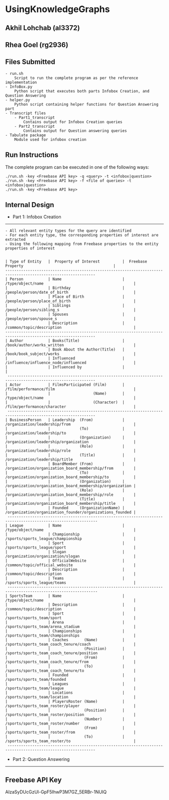 # UsingKnowledgeGraphs

Akhil Lohchab (al3372)
----------------------
Rhea Goel     (rg2936)
----------------------

Files Submitted
---------------
	- run.sh
		Script to run the complete program as per the reference implementation
	- InfoBox.py
		Python script that executes both parts Infobox Creation, and Question Answering
	- helper.py
		Python script containing helper functions for Question Answering part
	- Transcript files
		- Part1_transcript
			Contains output for Infobox Creation queries
		- Part2_transcript
			Contains output for Question answering queries
	- Tabulate package
		Module used for infobox creation

Run Instructions
----------------
The complete program can be executed in one of the following ways:

	./run.sh -key <Freebase API key> -q <query> -t <infobox|question>
	./run.sh -key <Freebase API key> -f <file of queries> -t <infobox|question>
	./run.sh -key <Freebase API key>

Internal Design
---------------
- Part 1: Infobox Creation
---------------------------
	- All relevant entity types for the query are identified
	- For each entity type, the corresponding properties of interest are extracted 
	- Using the following mapping from Freebase properties to the entity properties of interest


   	| Type of Entity   |  Property of Interest          |  Freebase Property                                        |
	--------------------------------------------------------------------------------------------------------------
	| Person           | Name                           | /type/object/name                                        |
	|                  | Birthday                       | /people/person/date_of_birth                             |
	|                  | Place of Birth                 | /people/person/place_of_birth                            |
	|                  | Siblings                       | /people/person/sibling_s                                 |
	|                  | Spouses                        | /people/person/spouse_s                                  |
	|                  | Description                    | /common/topic/description                                |
	--------------------------------------------------------------------------------------------------------------
	| Author           | Books(Title)                   | /book/author/works_written                               |
	|                  | Book About the Author(Title)   | /book/book_subject/works                                 |
	|                  | Influenced                     | /influence/influence_node/influenced                     |
	|                  | Influenced by                  |                                                           |
	 -------------------------------------------------------------------------------------------------------------
	| Actor            | FilmsParticipated (Film)       | /film/performance/film                                   |
	|                  |                   (Name)       | /type/object/name                                        |
	|                  |                   (Character)  | /film/performance/character                              |
	 -------------------------------------------------------------------------------------------------------------
	| BusinessPerson   | Leadership  (From)             | /organization/leadership/from                            |
	|                  |             (To)               | /organization/leadership/to                              | 
	|                  |             (Organization)     | /organization/leadership/organization                    |
	|                  |             (Role)             | /organization/leadership/role                            |
	|                  |             (Title)            | /organization/leadership/title                           |
	|                  | BoardMember (From)             | /organization/organization_board_membership/from         |
	|                  |             (To)               | /organization/organization_board_membership/to           |
	|                  |             (Organization)     | /organization/organization_board_membership/organization |
	|                  |             (Role)             | /organization/organization_board_membership/role         |
	|                  |             (Title)            | /organization/organization_board_membership/title        |
	|                  | Founded     (OrganizationName) | /organization/organization_founder/organizations_founded |
	 --------------------------------------------------------------------------------------------------------------
	| League           | Name                           | /type/object/name                                        |
	|                  | Championship                   | /sports/sports_league/championship                       |
	|                  | Sport                          | /sports/sports_league/sport                              |
	|                  | Slogan                         | /organization/organization/slogan                        |
	|                  | OfficialWebsite                | /common/topic/official_website                           |
	|                  | Description                    | /common/topic/description                                |
	|                  | Teams                          | /sports/sports_league/teams                              |
	 --------------------------------------------------------------------------------------------------------------
	| SportsTeam       | Name                           | /type/object/name                                        |
	|                  | Description                    | /common/topic/description                                |
	|                  | Sport                          | /sports/sports_team/sport                                |
	|                  | Arena                          | /sports/sports_team/arena_stadium                        |
	|                  | Championships                  | /sports/sports_team/championships                        |
	|                  | Coaches       (Name)           | /sports/sports_team_coach_tenure/coach                   |
	|                  |               (Position)       | /sports/sports_team_coach_tenure/position                |
	|                  |               (From)           | /sports/sports_team_coach_tenure/from                    |
	|                  |               (To)             | /sports/sports_team_coach_tenure/to                      |
	|                  | Founded                        | /sports/sports_team/founded                              |
	|                  | Leagues                        | /sports/sports_team/league                               |
	|                  | Locations                      | /sports/sports_team/location                             |
	|                  | PlayersRoster (Name)           | /sports/sports_team_roster/player                        |
	|                  |               (Position)       | /sports/sports_team_roster/position                      |
	|                  |               (Number)         | /sports/sports_team_roster/number                        |
	|                  |               (From)           | /sports/sports_team_roster/from                          |
	|                  |               (To)             | /sports/sports_team_roster/to                            |
	 -------------------------------------------------------------------------------------------------------------

- Part 2: Question Answering
----------------------------------

Freebase API Key
----------------
AIzaSyDUcGzUl-GpF5IhwP3M7GZ_5ERBr-1NUIQ




